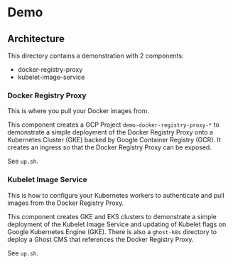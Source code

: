 # Demo

## Architecture

This directory contains a demonstration with 2 components:
 - docker-registry-proxy
 - kubelet-image-service

### Docker Registry Proxy

This is where you pull your Docker images from.

This component creates a GCP Project `demo-docker-registry-proxy-*` to demonstrate a simple deployment of the Docker Registry Proxy onto a Kubernetes Cluster (GKE) backed by Google Container Registry (GCR). It creates an ingress so that the Docker Registry Proxy can be exposed.

See `up.sh`.

### Kubelet Image Service

This is how to configure your Kubernetes workers to authenticate and pull images from the Docker Registry Proxy.

This component creates GKE and EKS clusters to demonstrate a simple deployment of the Kubelet Image Service and updating of Kubelet flags on Google Kubernetes Engine (GKE). There is also a `ghost-k8s` directory to deploy a Ghost CMS that references the Docker Registry Proxy.

See `up.sh`.

